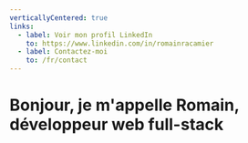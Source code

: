 ```yaml
---
verticallyCentered: true
links:
  - label: Voir mon profil LinkedIn
    to: https://www.linkedin.com/in/romainracamier
  - label: Contactez-moi
    to: /fr/contact
---
```

<!-- markdownlint-disable MD032 MD033 -->

# Bonjour, je m'appelle <span class="accent">Romain</span>,<br> développeur web full-stack
